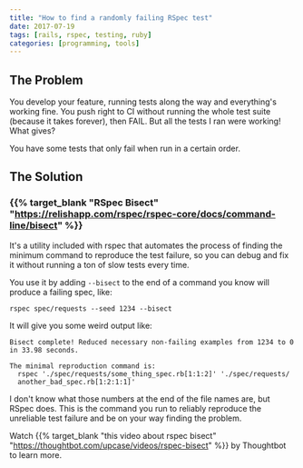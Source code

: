 ```yaml
---
title: "How to find a randomly failing RSpec test"
date: 2017-07-19
tags: [rails, rspec, testing, ruby]
categories: [programming, tools]
---
```


## The Problem

You develop your feature, running tests along the way and everything's working fine. You push right to CI without running the whole test suite (because it takes forever), then FAIL. But all the tests I ran were working! What gives?

You have some tests that only fail when run in a certain order.

## The Solution

### {{% target_blank "RSpec Bisect" "https://relishapp.com/rspec/rspec-core/docs/command-line/bisect" %}}

It's a utility included with rspec that automates the process of finding the minimum command to reproduce the test failure, so you can debug and fix it without running a ton of slow tests every time.

You use it by adding `--bisect` to the end of a command you know will produce a failing spec, like:

```nothing
rspec spec/requests --seed 1234 --bisect
```

It will give you some weird output like:

```nothing
Bisect complete! Reduced necessary non-failing examples from 1234 to 0 in 33.98 seconds.

The minimal reproduction command is:
  rspec './spec/requests/some_thing_spec.rb[1:1:2]' './spec/requests/
  another_bad_spec.rb[1:2:1:1]'
```

I don't know what those numbers at the end of the file names are, but RSpec does. This is the command you run to reliably reproduce the unreliable test failure and be on your way finding the problem.

Watch {{% target_blank "this video about rspec bisect" "https://thoughtbot.com/upcase/videos/rspec-bisect" %}} by Thoughtbot to learn more.
